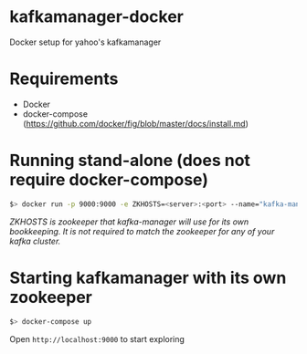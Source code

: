 # kafkamanager-docker
Docker setup for yahoo's kafkamanager

# Requirements
- Docker
- docker-compose (https://github.com/docker/fig/blob/master/docs/install.md)


# Running stand-alone (does not require docker-compose)
```sh
$> docker run -p 9000:9000 -e ZKHOSTS=<server>:<port> --name="kafka-manager" srangwal/kafkamanager
```
_ZKHOSTS is zookeeper that kafka-manager will use for its own bookkeeping. It is not required to match the zookeeper for any
of your kafka cluster._

# Starting kafkamanager with its own zookeeper
``` sh
$> docker-compose up
```
Open ```http://localhost:9000``` to start exploring


